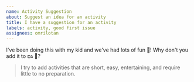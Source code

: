 ```yaml
---
name: Activity Suggestion
about: Suggest an idea for an activity
title: I have a suggestion for an activity
labels: activity, good first issue
assignees: omrilotan
---
```


I've been doing this with my kid and we've had lots of fun 🤪! Why don't you add it to גם 🤩?

> I try to add activities that are short, easy, entertaining, and require little to no preparation.
